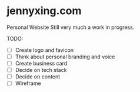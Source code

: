 # jennyxing.com
Personal Website
Still very much a work in progress.

TODO:

- [ ] Create logo and favicon
- [ ] Think about personal branding and voice
- [ ] Create business card
- [ ] Decide on tech stack
- [ ] Decide on content
- [ ] Wireframe
